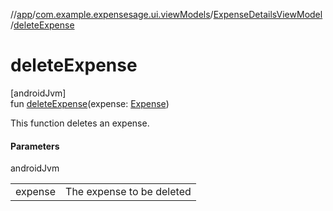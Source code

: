 //[app](../../../index.md)/[com.example.expensesage.ui.viewModels](../index.md)/[ExpenseDetailsViewModel](index.md)/[deleteExpense](delete-expense.md)

# deleteExpense

[androidJvm]\
fun [deleteExpense](delete-expense.md)(expense: [Expense](../../com.example.expensesage.data.expenses/-expense/index.md))

This function deletes an expense.

#### Parameters

androidJvm

| | |
|---|---|
| expense | The expense to be deleted |
